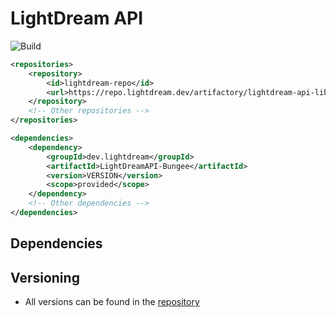 # LightDream API

![Build](https://github.com/L1ghtDream/LightDreamAPI/actions/workflows/build.yml/badge.svg)

```xml
<repositories>
    <repository>
        <id>lightdream-repo</id>
        <url>https://repo.lightdream.dev/artifactory/lightdream-api-libs-release-local/</url>
    </repository>
    <!-- Other repositories -->
</repositories>
```

```xml
<dependencies>
    <dependency>
        <groupId>dev.lightdream</groupId>
        <artifactId>LightDreamAPI-Bungee</artifactId>
        <version>VERSION</version>
        <scope>provided</scope>
    </dependency>
    <!-- Other dependencies -->
</dependencies>
```

## Dependencies



## Versioning

- All versions can be found in the [repository](https://repo.lightdream.dev/ui/native/lightdream-api-libs-release-local/dev/lightdream/LightDreamAPI)



